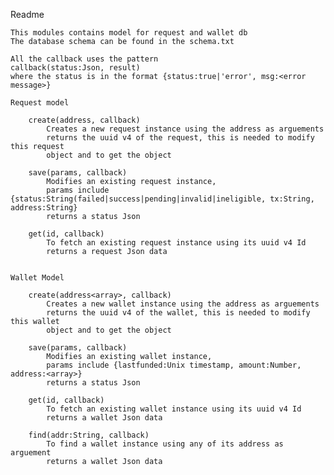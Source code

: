 Readme

    This modules contains model for request and wallet db
    The database schema can be found in the schema.txt
    
    All the callback uses the pattern
    callback(status:Json, result)
    where the status is in the format {status:true|'error', msg:<error message>}
        
    Request model
    
        create(address, callback)
            Creates a new request instance using the address as arguements
            returns the uuid v4 of the request, this is needed to modify this request
            object and to get the object
            
        save(params, callback)
            Modifies an existing request instance,
            params include {status:String(failed|success|pending|invalid|ineligible, tx:String, address:String}
            returns a status Json
            
        get(id, callback)
            To fetch an existing request instance using its uuid v4 Id
            returns a request Json data
            
            
    Wallet Model
        
        create(address<array>, callback)
            Creates a new wallet instance using the address as arguements
            returns the uuid v4 of the wallet, this is needed to modify this wallet
            object and to get the object
            
        save(params, callback)
            Modifies an existing wallet instance,
            params include {lastfunded:Unix timestamp, amount:Number, address:<array>}
            returns a status Json
            
        get(id, callback)
            To fetch an existing wallet instance using its uuid v4 Id
            returns a wallet Json data
            
        find(addr:String, callback)
            To find a wallet instance using any of its address as arguement
            returns a wallet Json data 